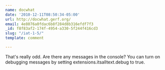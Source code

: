 ```yaml
---
name: docwhat
date: '2010-12-11T08:50:34-05:00'
url: http://docwhat.gerf.org/
email: 4e8076a0fdac6b8f284d8b316efdf7f3
_id: f8f83af2-174f-4954-a330-5f244f416cd3
slug: "/iat-1-5/"
template: comment

---
```


That's really odd.  Are there any messages in the console?  You can turn on debugging messages by setting extensions.itsalltext.debug to true.
